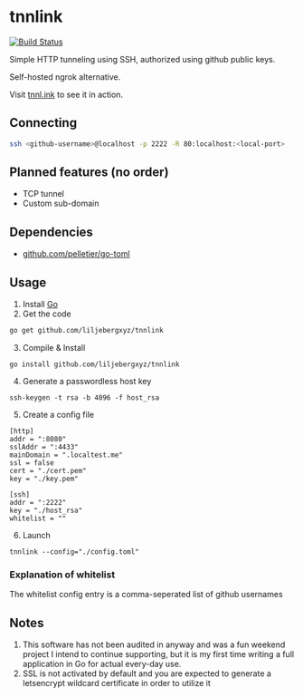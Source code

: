 # tnnlink
[![Build Status](https://travis-ci.org/LiljebergXYZ/tnnlink.svg?branch=master)](https://travis-ci.org/LiljebergXYZ/tnnlink)

Simple HTTP tunneling using SSH, authorized using github public keys.

Self-hosted ngrok alternative.

Visit [tnnl.ink](https://tnnl.ink) to see it in action.

## Connecting
```bash
ssh <github-username>@localhost -p 2222 -R 80:localhost:<local-port>
```

## Planned features (no order)
* TCP tunnel
* Custom sub-domain

## Dependencies
* [github.com/pelletier/go-toml](github.com/pelletier/go-toml)

## Usage
1. Install [Go](https://golang.org/doc/install)
2. Get the code
```bash
go get github.com/liljebergxyz/tnnlink
```
3. Compile & Install
```
go install github.com/liljebergxyz/tnnlink
```
4. Generate a passwordless host key
```
ssh-keygen -t rsa -b 4096 -f host_rsa
```
5. Create a config file
```
[http]
addr = ":8080"
sslAddr = ":4433"
mainDomain = ".localtest.me"
ssl = false
cert = "./cert.pem"
key = "./key.pem"

[ssh]
addr = ":2222"
key = "./host_rsa"
whitelist = ""
```
6. Launch
```
tnnlink --config="./config.toml"
```

### Explanation of whitelist
The whitelist config entry is a comma-seperated list of github usernames

## Notes
1. This software has not been audited in anyway and was a fun weekend project I intend to continue supporting, but it is my first time writing a full application in Go for actual every-day use.
2. SSL is not activated by default and you are expected to generate a letsencrypt wildcard certificate in order to utilize it
